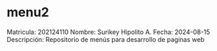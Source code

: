 # menu2
Matricula: 	202124110
Nombre:	 	Surikey Hipolito A.
Fecha: 		2024-08-15
Descripción:	Repositorio de menús para desarrollo de paginas web

